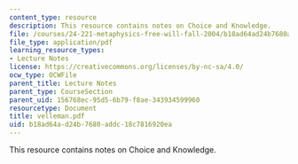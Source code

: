 ```yaml
---
content_type: resource
description: This resource contains notes on Choice and Knowledge.
file: /courses/24-221-metaphysics-free-will-fall-2004/b18ad64ad24b7680addc18c7816920ea_velleman.pdf
file_type: application/pdf
learning_resource_types:
- Lecture Notes
license: https://creativecommons.org/licenses/by-nc-sa/4.0/
ocw_type: OCWFile
parent_title: Lecture Notes
parent_type: CourseSection
parent_uid: 156768ec-95d5-6b79-f8ae-343934599960
resourcetype: Document
title: velleman.pdf
uid: b18ad64a-d24b-7680-addc-18c7816920ea
---
```

This resource contains notes on Choice and Knowledge.